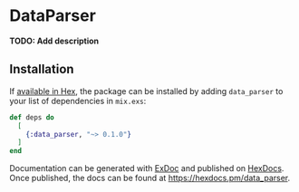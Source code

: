 # DataParser

**TODO: Add description**

## Installation

If [available in Hex](https://hex.pm/docs/publish), the package can be installed
by adding `data_parser` to your list of dependencies in `mix.exs`:

```elixir
def deps do
  [
    {:data_parser, "~> 0.1.0"}
  ]
end
```

Documentation can be generated with [ExDoc](https://github.com/elixir-lang/ex_doc)
and published on [HexDocs](https://hexdocs.pm). Once published, the docs can
be found at <https://hexdocs.pm/data_parser>.

